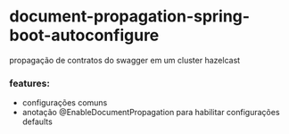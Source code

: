 # document-propagation-spring-boot-autoconfigure
propagação de contratos do swagger em um cluster hazelcast

### features:

- configurações comuns 
- anotação @EnableDocumentPropagation para habilitar configurações defaults
